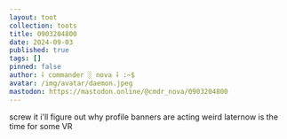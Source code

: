 ```yaml
---
layout: toot
collection: toots
title: 0903204800
date: 2024-09-03
published: true
tags: []
pinned: false
author: ⸸ commander ░ nova ⸸ :~$
avatar: /img/avatar/daemon.jpeg
mastodon: https://mastodon.online/@cmdr_nova/0903204800
---
```


screw it i'll figure out why profile banners are acting weird laternow is the time for some VR
